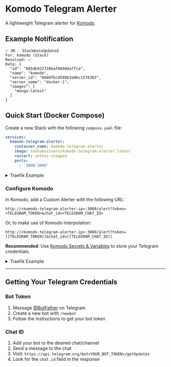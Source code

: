 # Komodo Telegram Alerter

A lightweight Telegram alerter for [Komodo](https://komododev.io/).

## Example Notification

```
✅ OK - StackAutoUpdated
For: komodo (Stack)
Resolved: ✅
Data: {
  "id": "685db922720baf6840daffca",
  "name": "komodo",
  "server_id": "6849fbcd598b3a0bc1570303",
  "server_name": "docker-1",
  "images": [
    "mongo:latest"
  ]
}
```

## Quick Start (Docker Compose)

Create a new Stack with the following `compose.yaml` file:

```yaml
services:
  komodo-telegram-alerter:
    container_name: komodo-telegram-alerter
    image: sashabusinaro/komodo-telegram-alerter:latest
    restart: unless-stopped
    ports:
      - '3000:3000'
```

<details>
<summary>Traefik Example</summary>

```yaml
services:
  komodo-telegram-alerter:
    container_name: komodo-telegram-alerter
    image: sashabusinaro/komodo-telegram-alerter:latest
    restart: unless-stopped
    # ports:
    #   - '3000:3000'
    networks:
      - proxy
    labels:
      traefik.enable: 'true'
      traefik.docker.network: proxy
      traefik.http.routers.komodo-telegram-alerter.entrypoints: websecure
      traefik.http.routers.komodo-telegram-alerter.rule: Host(`komodo-telegram-alerter.${DOMAIN}`)
      traefik.http.routers.komodo-telegram-alerter.tls: 'true'
      traefik.http.routers.komodo-telegram-alerter.tls.certresolver: cloudflare
      traefik.http.services.komodo-telegram-alerter.loadbalancer.server.port: '3000'

networks:
  proxy:
    external: true
```

</details>

### Configure Komodo

In Komodo, add a Custom Alerter with the following URL:

`http://<komodo-telegram-alerter-ip>:3000/alert?token=<TELEGRAM_TOKEN>&chat_id=<TELEGRAM_CHAT_ID>`

Or, to make use of Komodo interpolation:

`http://<komodo-telegram-alerter-ip>:3000/alert?token=[[TELEGRAM_TOKEN]]&chat_id=[[TELEGRAM_CHAT_ID]]`

**Recommended**: Use [Komodo Secrets & Variables](https://docs.komododev.io/configuration/secrets/) to store your Telegram credentials.

<details>
<summary>Traefik Example</summary>

`https://komodo-telegram-alerter.[[DOMAIN]]/alert?token=[[TELEGRAM_TOKEN]]&chat_id=[[TELEGRAM_CHAT_ID]]`

</details>

---

## Getting Your Telegram Credentials

### Bot Token
1. Message [@BotFather](https://t.me/botfather) on Telegram
2. Create a new bot with `/newbot`
3. Follow the instructions to get your bot token

### Chat ID
1. Add your bot to the desired chat/channel
2. Send a message to the chat
3. Visit: `https://api.telegram.org/bot<YOUR_BOT_TOKEN>/getUpdates`
4. Look for the `chat.id` field in the response